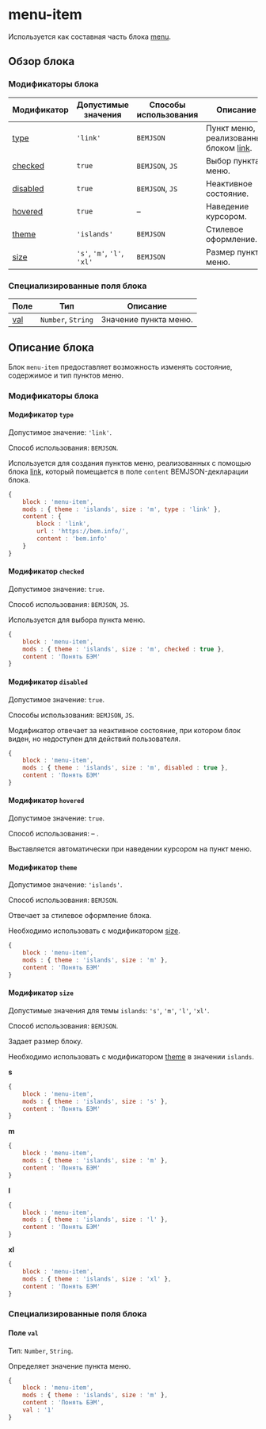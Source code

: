 # menu-item

Используется как составная часть блока [menu](../menu/menu.ru.md).

## Обзор блока

### Модификаторы блока

| Модификатор | Допустимые значения | Способы использования | Описание |
| ----------- | ------------------- | -------------------- | -------- |
| <a href="#type">type</a> | <code>'link'</code> | <code>BEMJSON</code> | Пункт меню, реализованный блоком <a href="../link/link.ru.md">link</a>. |
| <a href="#checked">checked</a> | <code>true</code> | <code>BEMJSON</code>, <code>JS</code> | Выбор пункта меню. |
| <a href="#disabled">disabled</a> | <code>true</code> | <code>BEMJSON</code>, <code>JS</code> | Неактивное состояние. |
| <a href="#hovered">hovered</a> | <code>true</code> | – | Наведение курсором. |
| <a href="#theme">theme</a> | <code>'islands'</code> | <code>BEMJSON</code> | Стилевое оформление. |
| <a href="#size">size</a> | <code>'s'</code>, <code>'m'</code>, <code>'l'</code>, <code>'xl'</code> | <code>BEMJSON</code> | Размер пункта меню. |

### Специализированные поля блока

| Поле | Тип | Описание |
| ---- | --- | -------- |
| <a href="#val">val</a> | <code>Number</code>, <code>String</code> | Значение пункта меню. |

## Описание блока

Блок `menu-item` предоставляет возможность изменять состояние, содержимое и тип пунктов меню.

### Модификаторы блока

<a name="type"></a>

#### Модификатор `type`

Допустимое значение: `'link'`.

Способ использования: `BEMJSON`.

Используется для создания пунктов меню, реализованных с помощью блока [link](../link/link.ru.md), который помещается в поле `content` BEMJSON-декларации блока.

```js
{
    block : 'menu-item',
    mods : { theme : 'islands', size : 'm', type : 'link' },
    content : {
        block : 'link',
        url : 'https://bem.info/',
        content : 'bem.info'
    }
}
```

<a name="checked"></a>

#### Модификатор `checked`

Допустимое значение: `true`.

Способ использования: `BEMJSON`, `JS`.

Используется для выбора пункта меню.

```js
{
    block : 'menu-item',
    mods : { theme : 'islands', size : 'm', checked : true },
    content : 'Понять БЭМ'
}
```

<a name="disabled"></a>

#### Модификатор `disabled`

Допустимое значение: `true`.

Способы использования: `BEMJSON`, `JS`.

Модификатор отвечает за неактивное состояние, при котором блок виден, но недоступен для действий пользователя.

```js
{
    block : 'menu-item',
    mods : { theme : 'islands', size : 'm', disabled : true },
    content : 'Понять БЭМ'
}
```

<a name="hovered"></a>
#### Модификатор `hovered`

Допустимое значение: `true`.

Способ использования: – .

Выставляется автоматически при наведении курсором на пункт меню.

<a name="theme"></a>
#### Модификатор `theme`

Допустимое значение: `'islands'`.

Способ использования: `BEMJSON`.

Отвечает за стилевое оформление блока.

Необходимо использовать с модификатором [size](#size).

```js
{
    block : 'menu-item',
    mods : { theme : 'islands', size : 'm' },
    content : 'Понять БЭМ'
}
```

<a name="size"></a>

#### Модификатор `size`

Допустимые значения для темы `islands`: `'s'`, `'m'`, `'l'`, `'xl'`.

Способ использования: `BEMJSON`.

Задает размер блоку.

Необходимо использовать с модификатором <a href="#theme">theme</a> в значении `islands`.

**s**

```js
{
    block : 'menu-item',
    mods : { theme : 'islands', size : 's' },
    content : 'Понять БЭМ'
}
```

**m**

```js
{
    block : 'menu-item',
    mods : { theme : 'islands', size : 'm' },
    content : 'Понять БЭМ'
}
```

**l**

```js
{
    block : 'menu-item',
    mods : { theme : 'islands', size : 'l' },
    content : 'Понять БЭМ'
}
```

**xl**

```js
{
    block : 'menu-item',
    mods : { theme : 'islands', size : 'xl' },
    content : 'Понять БЭМ'
}
```


### Специализированные поля блока

<a name="val"></a>
#### Поле `val`

Тип: `Number`, `String`.

Определяет значение пункта меню.

```js
{
    block : 'menu-item',
    mods : { theme : 'islands', size : 'm' },
    content : 'Понять БЭМ',
    val : '1'
}
```
